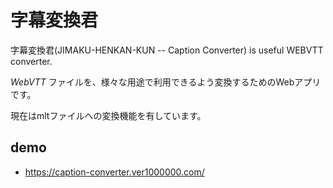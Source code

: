 # 字幕変換君
字幕変換君(JIMAKU-HENKAN-KUN -- Caption Converter) is useful WEBVTT converter.

_WebVTT_ ファイルを、様々な用途で利用できるよう変換するためのWebアプリです。

現在はmltファイルへの変換機能を有しています。

## demo
- https://caption-converter.ver1000000.com/

